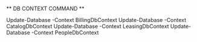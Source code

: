 ** DB CONTEXT COMMAND **

Update-Database -Context BillingDbContext
Update-Database -Context CatalogDbContext
Update-Database -Context LeasingDbContext
Update-Database -Context PeopleDbContext
